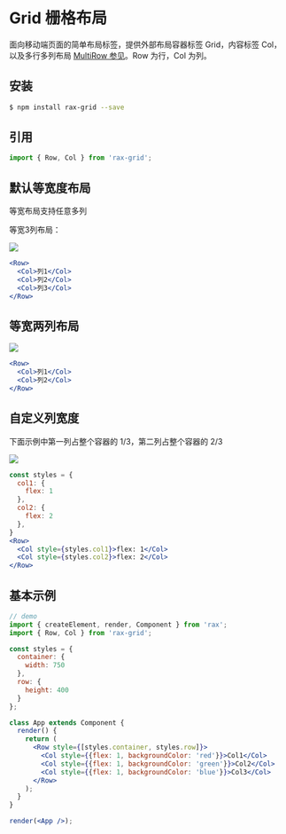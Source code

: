 # Grid 栅格布局

面向移动端页面的简单布局标签，提供外部布局容器标签 Grid，内容标签 Col，以及多行多列布局 [MultiRow 参见](/component/multirow)。Row 为行，Col 为列。

## 安装

```bash
$ npm install rax-grid --save
```

## 引用

```jsx
import { Row, Col } from 'rax-grid';
```

## 默认等宽度布局

等宽布局支持任意多列

等宽3列布局：

![](https://img.alicdn.com/tps/TB17t9SKVXXXXXnapXXXXXXXXXX-415-116.png)

```jsx
<Row>
  <Col>列1</Col>
  <Col>列2</Col>
  <Col>列3</Col>
</Row>
```

## 等宽两列布局

![](https://img.alicdn.com/tps/TB1Dk9OKVXXXXciapXXXXXXXXXX-415-115.png)

```jsx
<Row>
  <Col>列1</Col>
  <Col>列2</Col>
</Row>
```

## 自定义列宽度

下面示例中第一列占整个容器的 1/3，第二列占整个容器的 2/3

![](https://img.alicdn.com/tps/TB1LL5TKVXXXXcHaXXXXXXXXXXX-415-113.png)

```jsx
const styles = {
  col1: {
    flex: 1
  },
  col2: {
    flex: 2
  },
}
<Row>
  <Col style={styles.col1}>flex: 1</Col>
  <Col style={styles.col2}>flex: 2</Col>
</Row>
```

## 基本示例

```jsx
// demo
import { createElement, render, Component } from 'rax';
import { Row, Col } from 'rax-grid';

const styles = {
  container: {
    width: 750
  },
  row: {
    height: 400
  }
};

class App extends Component {
  render() {
    return (
      <Row style={[styles.container, styles.row]}>
        <Col style={{flex: 1, backgroundColor: 'red'}}>Col1</Col>
        <Col style={{flex: 1, backgroundColor: 'green'}}>Col2</Col>
        <Col style={{flex: 1, backgroundColor: 'blue'}}>Col3</Col>
      </Row>
    );
  }
}

render(<App />);
```

